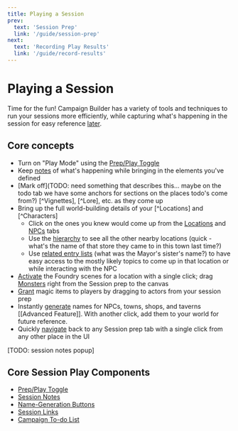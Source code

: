 ```yaml
---
title: Playing a Session
prev: 
  text: 'Session Prep'
  link: '/guide/session-prep'
next: 
  text: 'Recording Play Results'
  link: '/guide/record-results'
---
```


# Playing a Session
Time for the fun!  Campaign Builder has a variety of tools and techniques to run your sessions more efficiently, while capturing what's happening in the session for easy reference [later](/guide/record-results).

## Core concepts
* Turn on "Play Mode" using the [Prep/Play Toggle](/reference/navigation/prep-play)
* Keep [notes](/reference/playing/content/session/notes) of what's happening while bringing in the elements you've defined
* [Mark off](TODO: need something that describes this... maybe on the todo tab we have some anchors for sections on the places todo's come from?) [^Vignettes], [^Lore], etc. as they come up
* Bring up the full world-building details of your [^Locations] and [^Characters]
  * Click on the ones you knew would come up from the [Locations](/reference/playing/content/session/locations) and [NPCs](/reference/playing/content/session/npcs) tabs
  * Use the [hierarchy](/reference/navigation/sidebar#hierarchies) to see all the other nearby locations    (quick - what's the name of that store they came to in this town last time?) 
  * Use [related entry lists](/reference/world-building/content/entry/relationships) (what was the Mayor's sister's name?) to have easy access to the mostly likely topics to come up in that location or while interacting with the NPC
* [Activate](/reference/world-building/content/location#scenes) the Foundry scenes for a location with a single click; drag [Monsters](/reference/playing/content/session/monsters) right from the Session prep to the canvas
* [Grant](/reference/playing/content/session/magic-items) magic items to players by dragging to actors from your session prep
* Instantly [generate](/reference/navigation/name-generation) names for NPCs, towns, shops, and taverns [[Advanced Feature]]. With another click, add them to your world for future reference.
* Quickly [navigate](/reference/navigation/session-links) back to any Session prep tab with a single click from any other place in the UI

[TODO: session notes popup]

## Core Session Play Components
* [Prep/Play Toggle](/reference/navigation/prep-play)
* [Session Notes](/reference/playing/content/session/notes)
* [Name-Generation Buttons](/reference/navigation/name-generation)
* [Session Links](/reference/navigation/session-links)
* [Campaign To-do List](/reference/playing/content/campaign/todos)


<!-- # Playing a Session

The module provides several features to help you run your game smoothly.

## Session Management

During a session:
1. Open the Campaign Planning tab

2. Select the current session

3. Use the various tabs to access your prepared content

4. Mark elements as "used" or "revealed" as appropriate

## Quick Access

The module provides quick access to:
- Foundry Scenes linked to your Locations
- Foundry Actors linked to your Characters
- Foundry Items linked to your magic items

Simply click the appropriate icon next to an element to access it. Context menus are also available for additional options.

## Note Taking

You can take notes during the session:
1. In your session, click the "Notes" tab

2. Enter your notes

3. Click "Save"

Entering play mode will (assuming you have the setting turned on in Module Settings) automatically open a separate window
that is tied to the notes of the current session.  This can make it easier to take quick notes without needing to change your tab, etc.
inside the main window.  

Changes in one spot will be reflected in the other when you save. -->

<!-- - [Running Your Session](session-play/index.md)
- [Managing Content During Gameplay](session-play/gameplay-management.md)
- [Tracking Session Progress](session-play/progress-tracking.md)
- [Real-Time Content Creation](session-play/realtime-content.md)
- [Post-Session Activities](session-play/post-session.md) -->
